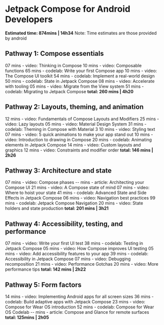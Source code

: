 # Jetpack Compose for Android Developers

**Estimated time: 874mins | 14h34**
Note: Time estimates are those provided by android

## Pathway 1: Compose essentials

07 mins - video: Thinking in Compose
10 mins - video: Composable functions
65 mins - codelab: Write your first Compose app
10 mins - video: The Compose UI toolkit
54 mins - codelab: Implement a real-world design
50 mins - codelab: State in Jetpack Compose
08 mins - video: Accelerate with tooling
05 mins - video: Migrate from the View system
51 mins - codelab: Migrating to Jetpack Compose
**total: 260 mins | 4h20**

## Pathway 2: Layouts, theming, and animation

12 mins - video: Fundamentals of Compose Layouts and Modifiers
25 mins - video: Lazy layouts
05 mins - video: Material Design System
31 mins - codelab: Theming in Compose with Material 3
10 mins - video: Styling text
07 mins - video: 5 quick animations to make your app stand out
10 mins - video: Introduction to drawing in Compose
20 mins - codelab: Animating elements in Jetpack Compose
14 mins - video: Custom layouts and graphics
12 mins - video: Constraints and modifier order
**total: 146 mins | 2h26**

## Pathway 3: Architecture and state

07 mins - video: Compose phases
-- mins - article: Architecting your Compose UI
21 mins - video: A Compose state of mind
07 mins - video: Where to hoist your state
41 mins - codelab: Advanced State and Side Effects in Jetpack Compose
06 mins - video: Navigation best practices
99 mins - codelab: Jetpack Compose Navigation
20 mins - video: State holders and state production
**total: 201 mins | 3h21**

## Pathway 4: Accessibility, testing, and performance

07 mins - video: Write your first UI test
38 mins - codelab: Testing in Jetpack Compose
05 mins - video: How Compose improves UI testing
05 mins - video: Add accessibility features to your app
39 mins - codelab: Accessibility in Jetpack Compose
07 mins - video: Debugging recomposition
21 mins - video: Performance Gotchas
20 mins - video: More performance tips
**total: 142 mins | 2h22**

## Pathway 5: Form factors

14 mins - video: Implementing Android apps for all screen sizes
36 mins - codelab: Build adaptive apps with Jetpack Compose
23 mins - video: Compose for Wear OS introduction
52 mins - codelab: Compose for Wear OS Codelab
-- mins - article: Compose and Glance for remote surfaces
**total: 125mins | 2h05**
